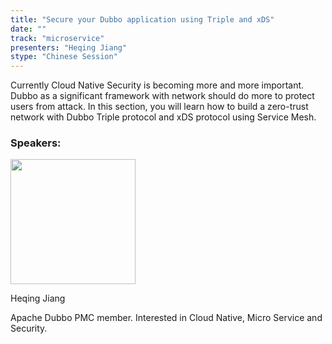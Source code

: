 ```yaml
---
title: "Secure your Dubbo application using Triple and xDS"
date: ""
track: "microservice"
presenters: "Heqing Jiang"
stype: "Chinese Session"
---
```


Currently Cloud Native Security is becoming more and more important. Dubbo as a significant framework with network should do more to protect users from attack. In this section, you will learn how to build a zero-trust network with Dubbo Triple protocol and xDS protocol using Service Mesh.

### Speakers:


<img src="https://sessionize.com/image/7fc1-400o400o1-X9gMm8oS6VzNP1XRDNJEAV.jpg" width="200" /><br/>

Heqing Jiang

Apache Dubbo PMC member. Interested in Cloud Native, Micro Service and Security.

